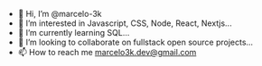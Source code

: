 - 👋 Hi, I’m @marcelo-3k
- 👀 I’m interested in Javascript, CSS, Node, React, Nextjs...
- 🌱 I’m currently learning SQL...
- 💞️ I’m looking to collaborate on fullstack open source projects...
- 📫 How to reach me marcelo3k.dev@gmail.com

<!---
marcelo-3k/marcelo-3k is a ✨ special ✨ repository because its `README.md` (this file) appears on your GitHub profile.
You can click the Preview link to take a look at your changes.
--->
